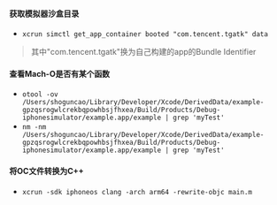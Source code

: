 #### 获取模拟器沙盒目录  
* ```xcrun simctl get_app_container booted "com.tencent.tgatk" data```  
> 其中"com.tencent.tgatk"换为自己构建的app的Bundle Identifier

#### 查看Mach-O是否有某个函数
* ```otool -ov /Users/shoguncao/Library/Developer/Xcode/DerivedData/example-gpzqsrogwlcrekbqpowhbsjfhxea/Build/Products/Debug-iphonesimulator/example.app/example | grep 'myTest'```  
* ```nm -nm /Users/shoguncao/Library/Developer/Xcode/DerivedData/example-gpzqsrogwlcrekbqpowhbsjfhxea/Build/Products/Debug-iphonesimulator/example.app/example | grep 'myTest'``` 

#### 将OC文件转换为C++
* ```xcrun -sdk iphoneos clang -arch arm64 -rewrite-objc main.m```